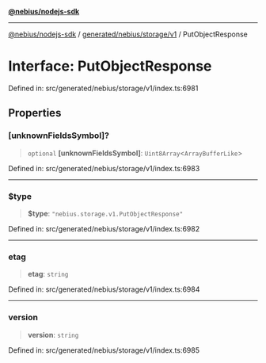 [**@nebius/nodejs-sdk**](../../../../../README.md)

---

[@nebius/nodejs-sdk](../../../../../README.md) / [generated/nebius/storage/v1](../README.md) / PutObjectResponse

# Interface: PutObjectResponse

Defined in: src/generated/nebius/storage/v1/index.ts:6981

## Properties

### \[unknownFieldsSymbol\]?

> `optional` **\[unknownFieldsSymbol\]**: `Uint8Array`\<`ArrayBufferLike`\>

Defined in: src/generated/nebius/storage/v1/index.ts:6983

---

### $type

> **$type**: `"nebius.storage.v1.PutObjectResponse"`

Defined in: src/generated/nebius/storage/v1/index.ts:6982

---

### etag

> **etag**: `string`

Defined in: src/generated/nebius/storage/v1/index.ts:6984

---

### version

> **version**: `string`

Defined in: src/generated/nebius/storage/v1/index.ts:6985

